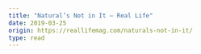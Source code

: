 ```yaml
---
title: "Natural’s Not in It — Real Life"
date: 2019-03-25
origin: https://reallifemag.com/naturals-not-in-it/
type: read
---
```


